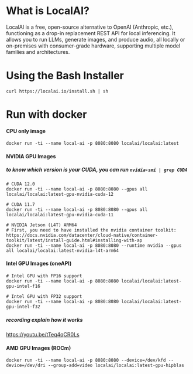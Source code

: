 # What is LocalAI?

LocalAI is a free, open-source alternative to OpenAI (Anthropic, etc.), functioning as a drop-in replacement REST API for local inferencing. It allows you to run LLMs, generate images, and produce audio, all locally or on-premises with consumer-grade hardware, supporting multiple model families and architectures.

# Using the Bash Installer 
```
curl https://localai.io/install.sh | sh
```
# Run with docker
#### CPU only image
```
docker run -ti --name local-ai -p 8080:8080 localai/localai:latest
```

#### NVIDIA GPU Images
##### to know which version is your CUDA, you can run `nvidia-smi | grep CUDA`
```
# CUDA 12.0
docker run -ti --name local-ai -p 8080:8080 --gpus all localai/localai:latest-gpu-nvidia-cuda-12

# CUDA 11.7
docker run -ti --name local-ai -p 8080:8080 --gpus all localai/localai:latest-gpu-nvidia-cuda-11

# NVIDIA Jetson (L4T) ARM64
# First, you need to have installed the nvidia container toolkit: https://docs.nvidia.com/datacenter/cloud-native/container-toolkit/latest/install-guide.html#installing-with-ap
docker run -ti --name local-ai -p 8080:8080 --runtime nvidia --gpus all localai/localai:latest-nvidia-l4t-arm64
```

#### Intel GPU Images (oneAPI)
```
# Intel GPU with FP16 support
docker run -ti --name local-ai -p 8080:8080 localai/localai:latest-gpu-intel-f16

# Intel GPU with FP32 support
docker run -ti --name local-ai -p 8080:8080 localai/localai:latest-gpu-intel-f32
```

##### recording explain how it works
https://youtu.be/tTeq4qCR0Ls

#### AMD GPU Images (ROCm)
```
docker run -ti --name local-ai -p 8080:8080 --device=/dev/kfd --device=/dev/dri --group-add=video localai/localai:latest-gpu-hipblas
```
